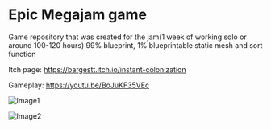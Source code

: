 # Epic Megajam game

Game repository that was created for the jam(1 week of working solo or around 100-120 hours)
99% blueprint, 1% blueprintable static mesh and sort function

Itch page: https://bargestt.itch.io/instant-colonization

Gameplay: https://youtu.be/BoJuKF35VEc

![Image1](https://img.itch.zone/aW1hZ2UvNTIwODk5LzI3MDgzNDUucG5n/original/ysBoQb.png)

![Image2](https://img.itch.zone/aW1hZ2UvNTIwODk5LzI3MDgzNDgucG5n/original/AjL1X0.png)
